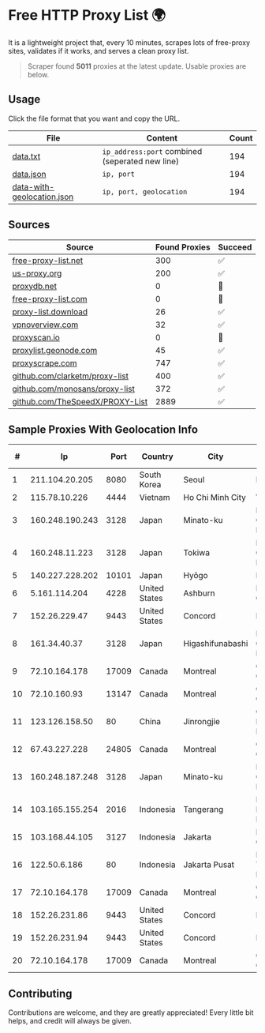 
# Free HTTP Proxy List 🌍

It is a lightweight project that, every 10 minutes, scrapes lots of free-proxy sites, validates if it works, and serves a clean proxy list.


> Scraper found **5011** proxies at the latest update. Usable proxies are below.

## Usage

Click the file format that you want and copy the URL.


|File|Content|Count|
|----|-------|-----|
|[data.txt](https://raw.githubusercontent.com/themiralay/Proxy-List-World/master/data.txt)|`ip_address:port` combined (seperated new line)|194|
|[data.json](https://raw.githubusercontent.com/themiralay/Proxy-List-World/master/data.json)|`ip, port`|194|
|[data-with-geolocation.json](https://raw.githubusercontent.com/themiralay/Proxy-List-World/master/data-with-geolocation.json)|`ip, port, geolocation`|194|

## Sources

|Source|Found Proxies|Succeed|
|------|-------------|-------|
|[free-proxy-list.net](https://free-proxy-list.net)|300|✅|
|[us-proxy.org](https://www.us-proxy.org)|200|✅|
|[proxydb.net](http://proxydb.net)|0|🚫|
|[free-proxy-list.com](https://free-proxy-list.com/?page=&port=&type%5B%5D=http&type%5B%5D=https&up_time=0&search=Search)|0|🚫|
|[proxy-list.download](https://www.proxy-list.download/HTTP)|26|✅|
|[vpnoverview.com](https://vpnoverview.com/privacy/anonymous-browsing/free-proxy-servers)|32|✅|
|[proxyscan.io](https://www.proxyscan.io)|0|🚫|
|[proxylist.geonode.com](https://proxylist.geonode.com/api/proxy-list?limit=300&page=1&sort_by=lastChecked&sort_type=desc&protocols=http,https)|45|✅|
|[proxyscrape.com](https://api.proxyscrape.com/v2/?request=displayproxies&protocol=http&timeout=10000&country=all&ssl=all&anonymity=all)|747|✅|
|[github.com/clarketm/proxy-list](https://raw.githubusercontent.com/clarketm/proxy-list/master/proxy-list-raw.txt)|400|✅|
|[github.com/monosans/proxy-list](https://raw.githubusercontent.com/monosans/proxy-list/main/proxies/http.txt)|372|✅|
|[github.com/TheSpeedX/PROXY-List](https://raw.githubusercontent.com/TheSpeedX/PROXY-List/master/http.txt)|2889|✅|


## Sample Proxies With Geolocation Info

|#|Ip|Port|Country|City|Internet Service Provider|
|-|--|----|-------|----|-------------------------|
|1|211.104.20.205|8080|South Korea|Seoul|Korea Telecom|
|2|115.78.10.226|4444|Vietnam|Ho Chi Minh City|VIETELftth|
|3|160.248.190.243|3128|Japan|Minato-ku|NTT PC Communications, Inc.|
|4|160.248.11.223|3128|Japan|Tokiwa|NTT PC Communications, Inc.|
|5|140.227.228.202|10101|Japan|Hyōgo|InfoSphere|
|6|5.161.114.204|4228|United States|Ashburn|Hetzner Online GmbH|
|7|152.26.229.47|9443|United States|Concord|MCNC|
|8|161.34.40.37|3128|Japan|Higashifunabashi|NTT PC Communications, Inc.|
|9|72.10.164.178|17009|Canada|Montreal|GloboTech Communications|
|10|72.10.160.93|13147|Canada|Montreal|GloboTech Communications|
|11|123.126.158.50|80|China|Jinrongjie|China Unicom Beijing Province Network|
|12|67.43.227.228|24805|Canada|Montreal|GloboTech Communications|
|13|160.248.187.248|3128|Japan|Minato-ku|NTT PC Communications, Inc.|
|14|103.165.155.254|2016|Indonesia|Tangerang|PT Jaringan Keluarga Bersama|
|15|103.168.44.105|3127|Indonesia|Jakarta|PT CYB Media Group|
|16|122.50.6.186|80|Indonesia|Jakarta Pusat|PT Mora Telematika Indonesia|
|17|72.10.164.178|17009|Canada|Montreal|GloboTech Communications|
|18|152.26.231.86|9443|United States|Concord|MCNC|
|19|152.26.231.94|9443|United States|Concord|MCNC|
|20|72.10.164.178|17009|Canada|Montreal|GloboTech Communications|



## Contributing

Contributions are welcome, and they are greatly appreciated! Every
little bit helps, and credit will always be given.

